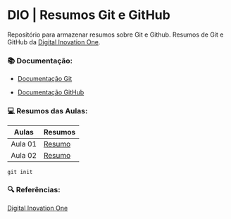 

# DIO | Resumos Git e GitHub

Repositório para armazenar resumos sobre Git e Github. Resumos de Git e GitHub da [Digital Inovation One](https://www.dio.me/en).

### 📚 Documentação:

- [Documentação Git](https://git-scm.com/docs/git/pt_BR) 

- [Documentação GitHub](https://docs.github.com/pt)

### 💻 Resumos das Aulas:

| Aulas | Resumos |
|-------|---------|
| Aula 01 | [Resumo]()|
| Aula 02 | [Resumo]()|

```
git init 
```

### 🔍 Referências:
[Digital Inovation One]()

